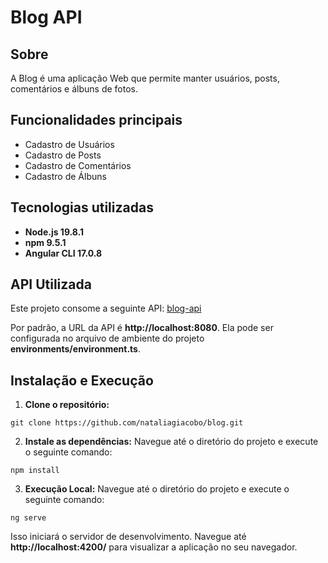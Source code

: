 # Blog API 

## Sobre

A Blog é uma aplicação Web que permite manter usuários, posts, comentários e álbuns de fotos.

## Funcionalidades principais

- Cadastro de Usuários
- Cadastro de Posts
- Cadastro de Comentários
- Cadastro de Álbuns

## Tecnologias utilizadas
- **Node.js 19.8.1**
- **npm 9.5.1**
- **Angular CLI 17.0.8**

## API Utilizada

Este projeto consome a seguinte API: [blog-api](https://github.com/nataliagiacobo/blog-api) 

Por padrão, a URL da API é **http://localhost:8080**. Ela pode ser configurada no arquivo de ambiente do projeto **environments/environment.ts**.


## Instalação e Execução
1. **Clone o repositório:**
  ```
  git clone https://github.com/nataliagiacobo/blog.git
  ```
2. **Instale as dependências:**
Navegue até o diretório do projeto e execute o seguinte comando:
  ```
  npm install
  ```
3. **Execução Local:**
Navegue até o diretório do projeto e execute o seguinte comando:
  ```
  ng serve
  ```
Isso iniciará o servidor de desenvolvimento. Navegue até **http://localhost:4200/** para visualizar a aplicação no seu navegador.
